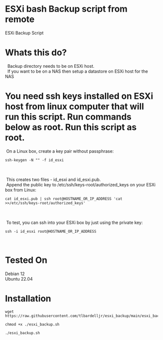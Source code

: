# ESXi bash Backup script from remote
ESXi Backup Script

# Whats this do?
&nbsp; Backup directory needs to be on ESXi host.<br>
&nbsp; If you want to be on a NAS then setup a datastore on ESXi host for the NAS<br>


# You need ssh keys installed on ESXi host from linux computer that will run this script. Run commands below as root. Run this script as root.
&nbsp;On a Linux box, create a key pair without passphrase:<br>
```
ssh-keygen -N "" -f id_esxi
```
<br><br>
&nbsp;This creates two files - id_esxi and id_esxi.pub.<br>
&nbsp;Append the public key to /etc/ssh/keys-root/authorized_keys on your ESXi box from Linux:<br>
```
cat id_esxi.pub | ssh root@HOSTNAME_OR_IP_ADDRESS 'cat >>/etc/ssh/keys-root/authorized_keys'
```
<br><br>
&nbsp;To test, you can ssh into your ESXi box by just using the private key:<br>
```
ssh -i id_esxi root@HOSTNAME_OR_IP_ADDRESS
```
<br>


# Tested On
Debian 12<br>
Ubuntu 22.04<br>


# Installation


```
wget https://raw.githubusercontent.com/tlbardelljr/esxi_backup/main/esxi_backup.sh
```

```
chmod +x ./esxi_backup.sh
```

```
./esxi_backup.sh
```
